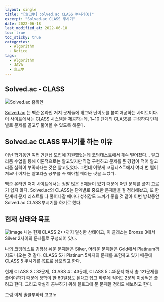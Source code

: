 ```yaml
---
layout: single
title: "[솔크뿌] Solved.ac CLASS 뿌시기(0)"
excerpt: "Solved.ac CLASS 뿌시기"
date: 2022-06-18
last_modified_at: 2022-06-18
toc: true
toc_sticky: true
categories:
  - Algorithm
  - Notice
tags:
  - Algorithm
  - JAVA
  - 솔크뿌
---
```


## Solved.ac - CLASS
![Solved.ac 홈화면](https://user-images.githubusercontent.com/60471550/174356962-feb1d371-c115-4e6d-8699-98596c50a272.png)

[Solved.ac](https://solved.ac/) 는 백준 온라인 저지 문제들에 태그와 난이도를 붙여 제공하는 사이트이다. 이 사이트에서는 CLASS 시스템을 제공하는데, 1~10 단계의 CLASS를 구성하여 단계별로 문제를 골고루 풀어볼 수 있도록 해준다.


## Solved.ac CLASS 뿌시기를 하는 이유
이번 학기동안 여러 인턴십 모집에 지원했었는데 코딩테스트에서 계속 떨어졌다... 알고리즘 수업을 통해 이론적으로는 알고있지만 직접 구현하고 문제를 푼 경험이 적어 알고리즘 실력이 부족하다는 것은 알고있었다. 그런데 이렇게 코딩테스트에서 여러 번 떨어져보니 이제는 알고리즘 공부를 꼭 해야할 때라는 것을 느꼈다.

백준 온라인 저지 사이트에서는 정말 많은 문제들이 있기 때문에 어떤 문제를 풀지 고르기 쉽지 않다. Solved.ac의 CLASS는 단계별로 중요한 문제들을 잘 정리해놨고, 또 한 단계씩 문제 리스트를 다 풀어나갈 때마다 성취감도 느끼기 좋을 것 같아 이번 방학동안 Solved.ac CLASS 뿌시기를 하기로 했다.


## 현재 상태와 목표
![image](https://user-images.githubusercontent.com/60471550/174376249-f3ed419c-ea18-4699-8564-92d0ddd6ee14.png)
나는 현재 CLASS 2++까지 달성한 상태이고, 이 클래스는 Bronze 3에서 Silver 2사이의 문제들로 구성되어 있다.

나의 코딩테스트 경험상 쉬운 문제들은 Silver, 어려운 문제들은 Gold에서 Platinum까지도 나오는 것 같다. CLASS 5가 Platinum 5까지의 문제를 포함하고 있기 때문에 CLASS 5 뿌시기를 목표로 삼으려고 한다.

현재 CLASS 3 : 33문제, CLASS 4 :  43문제, CLASS 5 : 45문제 해서 총 121문제를 풀어야하기 때문에 방학이 한 60일정도 된다고 잡고 하루에 적어도 2문제 이상씩은 풀려고 한다. 그리고 확실히 공부하기 위해 블로그에 푼 문제들 정리도 해보려고 한다.

그럼 이제 솔클뿌하러 고고!✊



